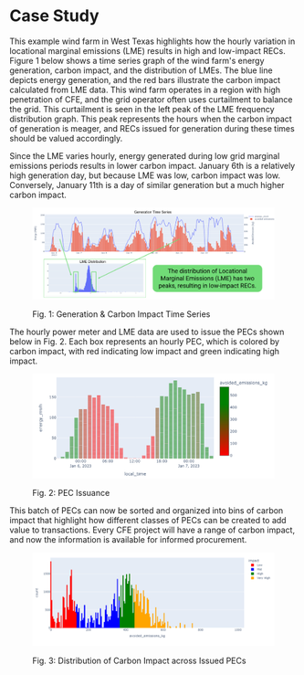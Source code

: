 # Case Study

This example wind farm in West Texas highlights how the hourly variation in locational marginal emissions (LME) results in high and low-impact RECs. Figure 1 below shows a time series graph of the wind farm's energy generation, carbon impact, and the distribution of LMEs. The blue line depicts energy generation, and the red bars illustrate the carbon impact calculated from LME data. This wind farm operates in a region with high penetration of CFE, and the grid operator often uses curtailment to balance the grid. This curtailment is seen in the left peak of the LME frequency distribution graph. This peak represents the hours when the carbon impact of generation is meager, and RECs issued for generation during these times should be valued accordingly.

Since the LME varies hourly, energy generated during low grid marginal emissions periods results in lower carbon impact. January 6th is a relatively high generation day, but because LME was low, carbon impact was low. Conversely, January 11th is a day of similar generation but a much higher carbon impact. &#x20;

<figure><img src=".gitbook/assets/image (10).png" alt=""><figcaption><p>Fig. 1: Generation &#x26; Carbon Impact Time Series</p></figcaption></figure>

The hourly power meter and LME data are used to issue the PECs shown below in Fig. 2. Each box represents an hourly PEC, which is colored by carbon impact, with red indicating low impact and green indicating high impact.

<figure><img src=".gitbook/assets/image (11).png" alt=""><figcaption><p>Fig. 2: PEC Issuance</p></figcaption></figure>

This batch of PECs can now be sorted and organized into bins of carbon impact that highlight how different classes of PECs can be created to add value to transactions. Every CFE project will have a range of carbon impact, and now the information is available for informed procurement.

<figure><img src=".gitbook/assets/image (12).png" alt=""><figcaption><p>Fig. 3: Distribution of Carbon Impact across Issued PECs</p></figcaption></figure>
